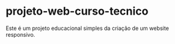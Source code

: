 # projeto-web-curso-tecnico
Este é um projeto educacional simples da criação de um website responsivo.
